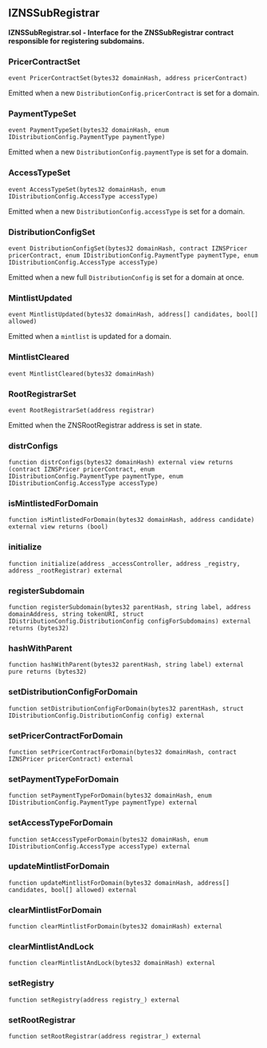 ## IZNSSubRegistrar


**IZNSSubRegistrar.sol - Interface for the ZNSSubRegistrar contract responsible for registering subdomains.**






### PricerContractSet

```solidity
event PricerContractSet(bytes32 domainHash, address pricerContract)
```


Emitted when a new `DistributionConfig.pricerContract` is set for a domain.




### PaymentTypeSet

```solidity
event PaymentTypeSet(bytes32 domainHash, enum IDistributionConfig.PaymentType paymentType)
```


Emitted when a new `DistributionConfig.paymentType` is set for a domain.




### AccessTypeSet

```solidity
event AccessTypeSet(bytes32 domainHash, enum IDistributionConfig.AccessType accessType)
```


Emitted when a new `DistributionConfig.accessType` is set for a domain.




### DistributionConfigSet

```solidity
event DistributionConfigSet(bytes32 domainHash, contract IZNSPricer pricerContract, enum IDistributionConfig.PaymentType paymentType, enum IDistributionConfig.AccessType accessType)
```


Emitted when a new full `DistributionConfig` is set for a domain at once.




### MintlistUpdated

```solidity
event MintlistUpdated(bytes32 domainHash, address[] candidates, bool[] allowed)
```


Emitted when a `mintlist` is updated for a domain.




### MintlistCleared

```solidity
event MintlistCleared(bytes32 domainHash)
```







### RootRegistrarSet

```solidity
event RootRegistrarSet(address registrar)
```


Emitted when the ZNSRootRegistrar address is set in state.




### distrConfigs

```solidity
function distrConfigs(bytes32 domainHash) external view returns (contract IZNSPricer pricerContract, enum IDistributionConfig.PaymentType paymentType, enum IDistributionConfig.AccessType accessType)
```







### isMintlistedForDomain

```solidity
function isMintlistedForDomain(bytes32 domainHash, address candidate) external view returns (bool)
```







### initialize

```solidity
function initialize(address _accessController, address _registry, address _rootRegistrar) external
```







### registerSubdomain

```solidity
function registerSubdomain(bytes32 parentHash, string label, address domainAddress, string tokenURI, struct IDistributionConfig.DistributionConfig configForSubdomains) external returns (bytes32)
```







### hashWithParent

```solidity
function hashWithParent(bytes32 parentHash, string label) external pure returns (bytes32)
```







### setDistributionConfigForDomain

```solidity
function setDistributionConfigForDomain(bytes32 parentHash, struct IDistributionConfig.DistributionConfig config) external
```







### setPricerContractForDomain

```solidity
function setPricerContractForDomain(bytes32 domainHash, contract IZNSPricer pricerContract) external
```







### setPaymentTypeForDomain

```solidity
function setPaymentTypeForDomain(bytes32 domainHash, enum IDistributionConfig.PaymentType paymentType) external
```







### setAccessTypeForDomain

```solidity
function setAccessTypeForDomain(bytes32 domainHash, enum IDistributionConfig.AccessType accessType) external
```







### updateMintlistForDomain

```solidity
function updateMintlistForDomain(bytes32 domainHash, address[] candidates, bool[] allowed) external
```







### clearMintlistForDomain

```solidity
function clearMintlistForDomain(bytes32 domainHash) external
```







### clearMintlistAndLock

```solidity
function clearMintlistAndLock(bytes32 domainHash) external
```







### setRegistry

```solidity
function setRegistry(address registry_) external
```







### setRootRegistrar

```solidity
function setRootRegistrar(address registrar_) external
```








